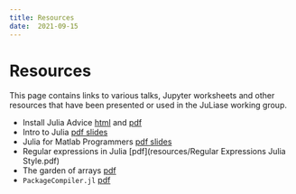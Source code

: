 ```yaml
---
title: Resources
date:  2021-09-15
---
```


# Resources

This page contains links to various talks, Jupyter worksheets and other resources that have been presented or used in the JuLiase working group. 

+ Install Julia Advice [html](resources/install.html) and [pdf](resources/install.pdf)
+ Intro to Julia [pdf slides](resources/julia_intro.pdf)
+ Julia for Matlab Programmers [pdf slides](julia_for_matlab.pdf)
+ Regular expressions in Julia [pdf](resources/Regular Expressions Julia Style.pdf)
+ The garden of arrays [pdf](resources/array_garden.pdf)
+ `PackageCompiler.jl` [pdf](resources/PackageCompiler.pdf)

